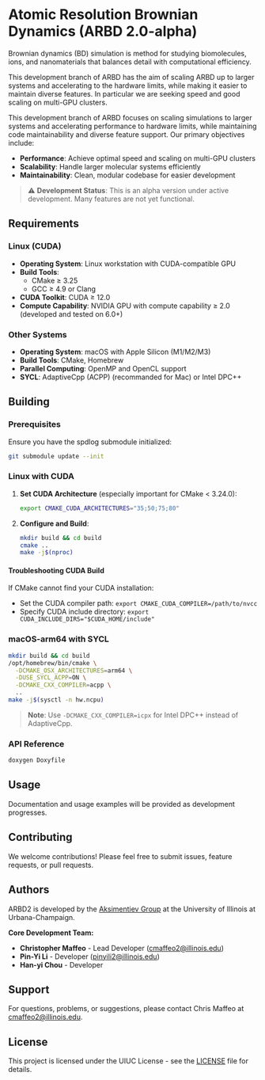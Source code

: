 # Atomic Resolution Brownian Dynamics (ARBD 2.0-alpha)

Brownian dynamics (BD) simulation is method for studying biomolecules,
ions, and nanomaterials that balances detail with computational
efficiency.

This development branch of ARBD has the aim of scaling ARBD up to
larger systems and accelerating to the hardware limits, while making
it easier to maintain diverse features. In particular we are seeking
speed and good scaling on multi-GPU clusters.


This development branch of ARBD focuses on scaling simulations to larger systems and accelerating performance to hardware limits, while maintaining code maintainability and diverse feature support. Our primary objectives include:

- **Performance**: Achieve optimal speed and scaling on multi-GPU clusters
- **Scalability**: Handle larger molecular systems efficiently
- **Maintainability**: Clean, modular codebase for easier development

> ⚠️ **Development Status**: This is an alpha version under active development. Many features are not yet functional.

## Requirements

### Linux (CUDA)
- **Operating System**: Linux workstation with CUDA-compatible GPU
- **Build Tools**: 
  - CMake ≥ 3.25
  - GCC ≥ 4.9 or Clang
- **CUDA Toolkit**: CUDA ≥ 12.0
- **Compute Capability**: NVIDIA GPU with compute capability ≥ 2.0 (developed and tested on 6.0+)

### Other Systems
- **Operating System**: macOS with Apple Silicon (M1/M2/M3)
- **Build Tools**: CMake, Homebrew
- **Parallel Computing**: OpenMP and OpenCL support
- **SYCL**: AdaptiveCpp (ACPP) (recommanded for Mac) or Intel DPC++ 

## Building

### Prerequisites

Ensure you have the spdlog submodule initialized:
```bash
git submodule update --init
```

### Linux with CUDA

1. **Set CUDA Architecture** (especially important for CMake < 3.24.0):
   ```bash
   export CMAKE_CUDA_ARCHITECTURES="35;50;75;80"
   ```

2. **Configure and Build**:
   ```bash
   mkdir build && cd build
   cmake ..
   make -j$(nproc)
   ```

#### Troubleshooting CUDA Build

If CMake cannot find your CUDA installation:
- Set the CUDA compiler path: `export CMAKE_CUDA_COMPILER=/path/to/nvcc`
- Specify CUDA include directory: `export CUDA_INCLUDE_DIRS="$CUDA_HOME/include"`

### macOS-arm64 with SYCL

```bash
mkdir build && cd build
/opt/homebrew/bin/cmake \
  -DCMAKE_OSX_ARCHITECTURES=arm64 \
  -DUSE_SYCL_ACPP=ON \
  -DCMAKE_CXX_COMPILER=acpp \
  ..
make -j$(sysctl -n hw.ncpu)
```

> **Note**: Use `-DCMAKE_CXX_COMPILER=icpx` for Intel DPC++ instead of AdaptiveCpp.

### API Reference
```bash
doxygen Doxyfile
```

## Usage

Documentation and usage examples will be provided as development progresses.

## Contributing

We welcome contributions! Please feel free to submit issues, feature requests, or pull requests.

## Authors

ARBD2 is developed by the [Aksimentiev Group](http://bionano.physics.illinois.edu) at the University of Illinois at Urbana-Champaign.

**Core Development Team:**
- **Christopher Maffeo** - Lead Developer ([cmaffeo2@illinois.edu](mailto:cmaffeo2@illinois.edu))
- **Pin-Yi Li** - Developer ([pinyili2@illinois.edu](mailto:pinyili2@illinois.edu))
- **Han-yi Chou** - Developer

## Support

For questions, problems, or suggestions, please contact Chris Maffeo at [cmaffeo2@illinois.edu](mailto:cmaffeo2@illinois.edu).

## License

This project is licensed under the UIUC License - see the [LICENSE](LICENSE) file for details.

